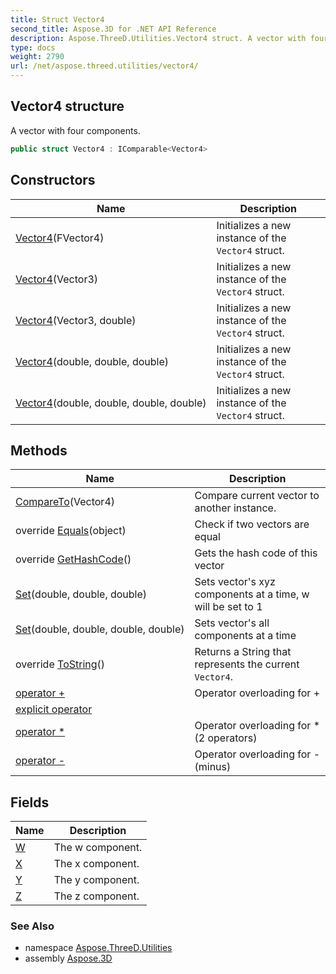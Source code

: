 ```yaml
---
title: Struct Vector4
second_title: Aspose.3D for .NET API Reference
description: Aspose.ThreeD.Utilities.Vector4 struct. A vector with four components
type: docs
weight: 2790
url: /net/aspose.threed.utilities/vector4/
---
```

## Vector4 structure

A vector with four components.

```csharp
public struct Vector4 : IComparable<Vector4>
```

## Constructors

| Name | Description |
| --- | --- |
| [Vector4](vector4/#constructor)(FVector4) | Initializes a new instance of the `Vector4` struct. |
| [Vector4](vector4/#constructor_1)(Vector3) | Initializes a new instance of the `Vector4` struct. |
| [Vector4](vector4/#constructor_2)(Vector3, double) | Initializes a new instance of the `Vector4` struct. |
| [Vector4](vector4/#constructor_3)(double, double, double) | Initializes a new instance of the `Vector4` struct. |
| [Vector4](vector4/#constructor_4)(double, double, double, double) | Initializes a new instance of the `Vector4` struct. |

## Methods

| Name | Description |
| --- | --- |
| [CompareTo](../../aspose.threed.utilities/vector4/compareto/)(Vector4) | Compare current vector to another instance. |
| override [Equals](../../aspose.threed.utilities/vector4/equals/)(object) | Check if two vectors are equal |
| override [GetHashCode](../../aspose.threed.utilities/vector4/gethashcode/)() | Gets the hash code of this vector |
| [Set](../../aspose.threed.utilities/vector4/set/#set)(double, double, double) | Sets vector's xyz components at a time, w will be set to 1 |
| [Set](../../aspose.threed.utilities/vector4/set/#set_1)(double, double, double, double) | Sets vector's all components at a time |
| override [ToString](../../aspose.threed.utilities/vector4/tostring/)() | Returns a String that represents the current `Vector4`. |
| [operator +](../../aspose.threed.utilities/vector4/op_addition/) | Operator overloading for + |
| [explicit operator](../../aspose.threed.utilities/vector4/op_explicit/) |  |
| [operator *](../../aspose.threed.utilities/vector4/op_multiply/#op_multiply) | Operator overloading for * (2 operators) |
| [operator -](../../aspose.threed.utilities/vector4/op_subtraction/) | Operator overloading for - (minus) |

## Fields

| Name | Description |
| --- | --- |
| [W](../../aspose.threed.utilities/vector4/w/) | The w component. |
| [X](../../aspose.threed.utilities/vector4/x/) | The x component. |
| [Y](../../aspose.threed.utilities/vector4/y/) | The y component. |
| [Z](../../aspose.threed.utilities/vector4/z/) | The z component. |

### See Also

* namespace [Aspose.ThreeD.Utilities](../../aspose.threed.utilities/)
* assembly [Aspose.3D](../../)


